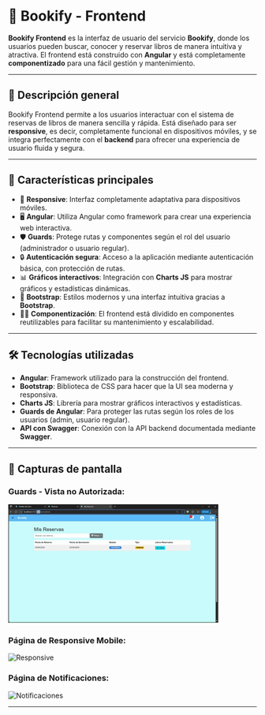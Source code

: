 # 🎨 Bookify - Frontend

**Bookify Frontend** es la interfaz de usuario del servicio **Bookify**, donde los usuarios pueden buscar, conocer y reservar libros de manera intuitiva y atractiva. El frontend está construido con **Angular** y está completamente **componentizado** para una fácil gestión y mantenimiento.

---

## 🚀 Descripción general

Bookify Frontend permite a los usuarios interactuar con el sistema de reservas de libros de manera sencilla y rápida. Está diseñado para ser **responsive**, es decir, completamente funcional en dispositivos móviles, y se integra perfectamente con el **backend** para ofrecer una experiencia de usuario fluida y segura.

---

## 🧩 Características principales

- 📱 **Responsive**: Interfaz completamente adaptativa para dispositivos móviles.
- 🖥️ **Angular**: Utiliza Angular como framework para crear una experiencia web interactiva.
- 🛡️ **Guards**: Protege rutas y componentes según el rol del usuario (administrador o usuario regular).
- 🔒 **Autenticación segura**: Acceso a la aplicación mediante autenticación básica, con protección de rutas.
- 📊 **Gráficos interactivos**: Integración con **Charts JS** para mostrar gráficos y estadísticas dinámicas.
- 💅 **Bootstrap**: Estilos modernos y una interfaz intuitiva gracias a **Bootstrap**.
- 🧑‍💼 **Componentización**: El frontend está dividido en componentes reutilizables para facilitar su mantenimiento y escalabilidad.

---

## 🛠️ Tecnologías utilizadas

- **Angular**: Framework utilizado para la construcción del frontend.
- **Bootstrap**: Biblioteca de CSS para hacer que la UI sea moderna y responsiva.
- **Charts JS**: Librería para mostrar gráficos interactivos y estadísticas.
- **Guards de Angular**: Para proteger las rutas según los roles de los usuarios (admin, usuario regular).
- **API con Swagger**: Conexión con la API backend documentada mediante **Swagger**.

---

## 📱 Capturas de pantalla

### Guards - Vista no Autorizada:
![Vista No Autorizada](./assets/noAutorizadoBookify.gif)

### Página de Responsive Mobile:
![Responsive](./assets/responsiveBookify.gif)

### Página de Notificaciones:
![Notificaciones](./assets/responsiveBookify.gif)

---

